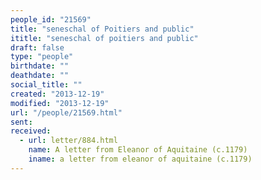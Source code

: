 ```yaml
---
people_id: "21569"
title: "seneschal of Poitiers and public"
ititle: "seneschal of poitiers and public"
draft: false
type: "people"
birthdate: ""
deathdate: ""
social_title: ""
created: "2013-12-19"
modified: "2013-12-19"
url: "/people/21569.html"
sent:
received:
  - url: letter/884.html
    name: A letter from Eleanor of Aquitaine (c.1179)
    iname: a letter from eleanor of aquitaine (c.1179)
---
```

